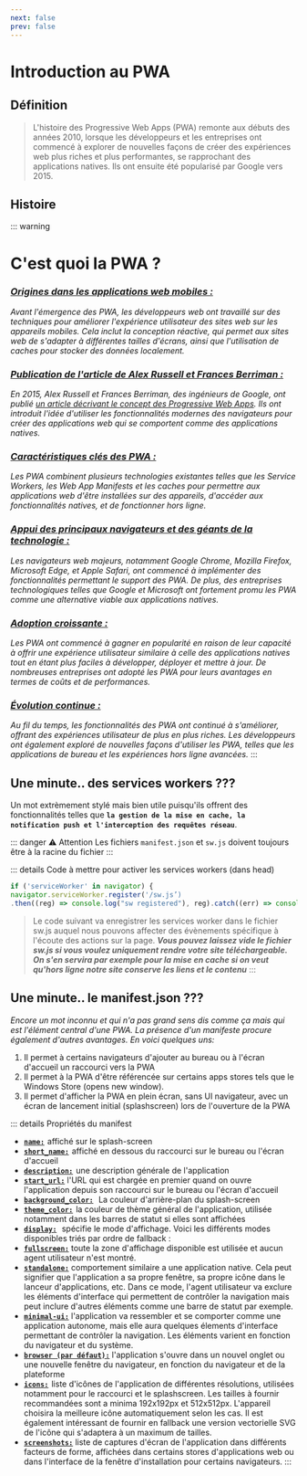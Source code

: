 ```yaml
---
next: false
prev: false
---
```

# Introduction au PWA
## Définition 
> L'histoire des Progressive Web Apps (PWA) remonte aux débuts des années 2010, lorsque les développeurs et les entreprises ont commencé à explorer de nouvelles façons de créer des expériences web plus riches et plus performantes, se rapprochant des applications natives. Ils ont ensuite été popularisé par Google vers 2015.

## Histoire

::: warning <h1 class="PWA__center">C'est quoi la PWA ?</h1>
<u>***<h3 class="PWA__center">Origines dans les applications web mobiles :</h3>***</u> *Avant l'émergence des PWA, les développeurs web ont travaillé sur des techniques pour améliorer l'expérience utilisateur des sites web sur les appareils mobiles. Cela inclut la conception réactive, qui permet aux sites web de s'adapter à différentes tailles d'écrans, ainsi que l'utilisation de caches pour stocker des données localement.*

<u>***<h3 class="PWA__center">Publication de l'article de Alex Russell et Frances Berriman :</h3>***</u> *En 2015, Alex Russell et Frances Berriman, des ingénieurs de Google, ont publié <a href="https://infrequently.org/2015/06/progressive-apps-escaping-tabs-without-losing-our-soul/">un article décrivant le concept des Progressive Web Apps</a>. Ils ont introduit l'idée d'utiliser les fonctionnalités modernes des navigateurs pour créer des applications web qui se comportent comme des applications natives.*

<u>***<h3 class="PWA__center">Caractéristiques clés des PWA :</h3>***</u> *Les PWA combinent plusieurs technologies existantes telles que les Service Workers, les Web App Manifests et les caches pour permettre aux applications web d'être installées sur des appareils, d'accéder aux fonctionnalités natives, et de fonctionner hors ligne.*

<u>***<h3 class="PWA__center">Appui des principaux navigateurs et des géants de la technologie :</h3>***</u> *Les navigateurs web majeurs, notamment Google Chrome, Mozilla Firefox, Microsoft Edge, et Apple Safari, ont commencé à implémenter des fonctionnalités permettant le support des PWA. De plus, des entreprises technologiques telles que Google et Microsoft ont fortement promu les PWA comme une alternative viable aux applications natives.*

<u>***<h3 class="PWA__center">Adoption croissante :</h3>***</u> *Les PWA ont commencé à gagner en popularité en raison de leur capacité à offrir une expérience utilisateur similaire à celle des applications natives tout en étant plus faciles à développer, déployer et mettre à jour. De nombreuses entreprises ont adopté les PWA pour leurs avantages en termes de coûts et de performances.*

<u>***<h3 class="PWA__center">Évolution continue :</h3>***</u> *Au fil du temps, les fonctionnalités des PWA ont continué à s'améliorer, offrant des expériences utilisateur de plus en plus riches. Les développeurs ont également exploré de nouvelles façons d'utiliser les PWA, telles que les applications de bureau et les expériences hors ligne avancées.*
:::

## Une minute.. des services workers ???
Un mot extrèmement stylé mais bien utile puisqu'ils offrent des fonctionnalités telles que **`la gestion de la mise en cache, la notification push et l'interception des requêtes réseau`**.

::: danger ⚠️ Attention
Les fichiers `manifest.json` et `sw.js` doivent toujours être à la racine du fichier
:::

::: details Code à mettre pour activer les services workers (dans head)
```js
if ('serviceWorker' in navigator) {
navigator.serviceWorker.register('/sw.js’)
.then((reg) => console.log("sw registered"), reg).catch((err) => console.log("sw not registered!”), err);}
```
>Le code suivant va enregistrer les services worker dans le fichier sw.js auquel nous pouvons affecter des évènements spécifique
à l'écoute des actions sur la page. ***Vous pouvez laissez vide le fichier sw.js si vous voulez uniquement rendre votre site téléchargeable. On s'en servira par exemple pour la mise en cache si on veut qu'hors ligne notre site conserve les liens et le contenu***
:::

## Une minute.. le manifest.json ???
*Encore un mot inconnu et qui n'a pas grand sens dis comme ça mais qui est l'élément central d'une PWA. La présence d'un manifeste procure également d'autres avantages. En voici quelques uns:*

1. Il permet à certains navigateurs d'ajouter au bureau ou à l'écran d'accueil un raccourci vers la PWA
2. Il permet à la PWA d'être référencée sur certains apps stores tels que le Windows Store (opens new window).
3. Il permet d'afficher la PWA en plein écran, sans UI navigateur, avec un écran de lancement initial (splashscreen) lors de l'ouverture de la PWA

::: details Propriétés du manifest
- **<u>`name:`</u>**  affiché sur le splash-screen
- **<u>`short_name:`</u>**  affiché en dessous du raccourci sur le bureau ou l'écran d'accueil
- **<u>`description:`</u>**  une description générale de l'application
- **<u>`start_url:`</u>** l'URL qui est chargée en premier quand on ouvre l'application depuis son raccourci sur le bureau ou l'écran d'accueil
- **<u>`background_color:`</u>**   La couleur d'arrière-plan du splash-screen
- **<u>`theme_color:`</u>**  la couleur de thème général de l'application, utilisée notamment dans les barres de statut si elles sont affichées
- **<u>`display:`</u>**   spécifie le mode d'affichage. Voici les différents modes disponibles triés par ordre de fallback :
- **<u>`fullscreen:`</u>** toute la zone d'affichage disponible est utilisée et aucun agent utilisateur n'est montré.
- **<u>`standalone:`</u>** comportement similaire a une application native. Cela peut signifier que l'application a sa propre fenêtre, sa propre icône dans le lanceur d'applications, etc. Dans ce mode, l'agent utilisateur va exclure les éléments d'interface qui permettent de contrôler la navigation mais peut inclure d'autres éléments comme une barre de statut par exemple.
- **<u>`minimal-ui:`</u>** l'application va ressembler et se comporter comme une application autonome, mais elle aura quelques élements d'interface permettant de contrôler la navigation. Les éléments varient en fonction du navigateur et du système.
- **<u>`browser (par défaut):`</u>** l'application s'ouvre dans un nouvel onglet ou une nouvelle fenêtre du navigateur, en fonction du navigateur et de la plateforme
- **<u>`icons:`</u>**  liste d'icônes de l'application de différentes résolutions, utilisées notamment pour le raccourci et le splashscreen. Les tailles à fournir recommandées sont a minima 192x192px et 512x512px. L'appareil choisira la meilleure icône automatiquement selon les cas. Il est également intéressant de fournir en fallback une version vectorielle SVG de l'icône qui s'adaptera à un maximum de tailles.
- **<u>`screenshots:`</u>** liste de captures d'écran de l'application dans différents facteurs de forme, affichées dans certains stores d'applications web ou dans l'interface de la fenêtre d'installation pour certains navigateurs.
:::
